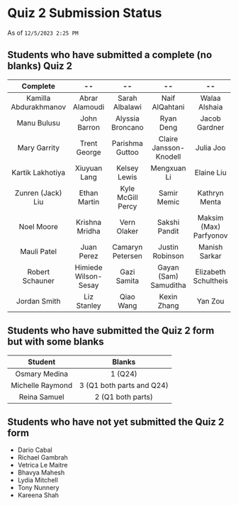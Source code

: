 # Quiz 2 Submission Status

As of `12/5/2023 2:25 PM`

## Students who have submitted a complete (no blanks) Quiz 2

Complete | --  | --  | --  | --
:--------: | :--------: | :--------: | :--------: | :--------: |
Kamilla Abdurakhmanov | Abrar Alamoudi | Sarah Albalawi | Naif AlQahtani | Walaa Alshaia 
Manu Bulusu | John Barron | Alyssia Broncano | Ryan Deng | Jacob Gardner 
Mary Garrity | Trent George | Parishma Guttoo | Claire Jansson-Knodell | Julia Joo
Kartik Lakhotiya | Xiuyuan Lang | Kelsey Lewis | Mengxuan Li | Elaine Liu
Zunren (Jack) Liu | Ethan Martin | Kyle McGill Percy | Samir Memic | Kathryn Menta
Noel Moore | Krishna Mridha | Vern Olaker | Sakshi Pandit | Maksim (Max) Parfyonov
Mauli Patel | Juan Perez | Camaryn Petersen | Justin Robinson | Manish Sarkar
Robert Schauner | Himiede Wilson-Sesay | Gazi Samita | Gayan (Sam) Samuditha | Elizabeth Schultheis
Jordan Smith | Liz Stanley | Qiao Wang | Kexin Zhang | Yan Zou

## Students who have submitted the Quiz 2 form but with some blanks

Student | Blanks
:-----------: | :---:
Osmary Medina | 1 (Q24)
Michelle Raymond | 3 (Q1 both parts and Q24) 
Reina Samuel | 2 (Q1 both parts)

## Students who have not yet submitted the Quiz 2 form

- Dario Cabal
- Richael Gambrah
- Vetrica Le Maitre
- Bhavya Mahesh
- Lydia Mitchell
- Tony Nunnery
- Kareena Shah

